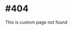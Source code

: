 <!--
title: Page not found
class: page-not-found
aaa: vvv
-->

# #404

This is custom page not found